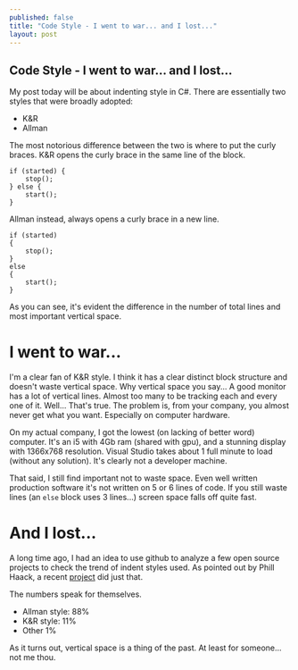 ```yaml
---
published: false
title: "Code Style - I went to war... and I lost..."
layout: post
---
```


## Code Style - I went to war... and I lost...

My post today will be about indenting style in C#. There are essentially two styles that were broadly adopted:
- K&R
- Allman

The most notorious difference between the two is where to put the curly braces.
K&R opens the curly brace in the same line of the block.

    if (started) {
        stop();
    } else {
        start();
    }

Allman instead, always opens a curly brace in a new line.

    if (started)
    {
        stop();
    }
    else
    {
        start();
    }

As you can see, it's evident the difference in the number of total lines and most important vertical space.

# I went to war...

I'm a clear fan of K&R style. I think it has a clear distinct block structure and doesn't waste vertical space.
Why vertical space you say... A good monitor has a lot of vertical lines. Almost too many to be tracking each and every one of it. Well... That's true. The problem is, from your company, you almost never get what you want. Especially on computer hardware.

On my actual company, I got the lowest (on lacking of better word) computer. It's an i5 with 4Gb ram (shared with gpu), and a stunning display with 1366x768 resolution.
Visual Studio takes about 1 full minute to load (without any solution).
It's clearly not a developer machine.

That said, I still find important not to waste space. Even well written production software it's not written on 5 or 6 lines of code. If you still waste lines (an `else` block uses 3 lines...) screen space falls off quite fast.

# And I lost...

A long time ago, I had an idea to use github to analyze a few open source projects to check the trend of indent styles used. As pointed out by Phill Haack, a recent [project](http://sideeffect.kr/popularconvention/#c#) did just that.  

The numbers speak for themselves.
- Allman style: 88%
- K&R style: 11%
- Other 1%

As it turns out, vertical space is a thing of the past. At least for someone... not me thou.